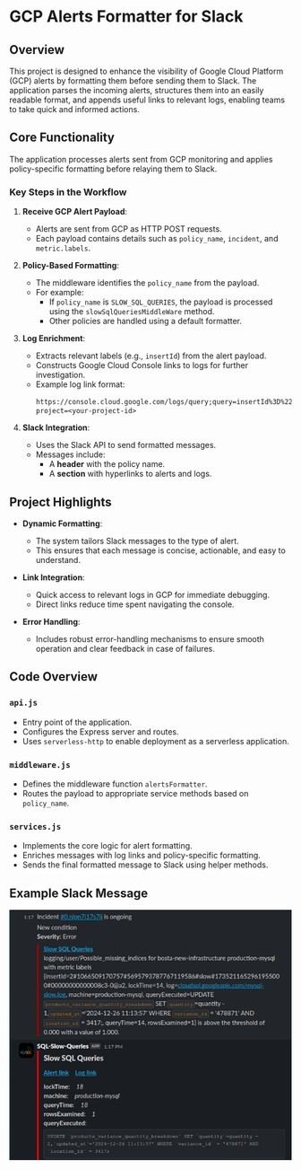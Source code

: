 # GCP Alerts Formatter for Slack

## Overview

This project is designed to enhance the visibility of Google Cloud Platform (GCP) alerts by formatting them before sending them to Slack. The application parses the incoming alerts, structures them into an easily readable format, and appends useful links to relevant logs, enabling teams to take quick and informed actions.

## Core Functionality

The application processes alerts sent from GCP monitoring and applies policy-specific formatting before relaying them to Slack.

### Key Steps in the Workflow

1. **Receive GCP Alert Payload**:
   - Alerts are sent from GCP as HTTP POST requests.
   - Each payload contains details such as `policy_name`, `incident`, and `metric.labels`.

2. **Policy-Based Formatting**:
   - The middleware identifies the `policy_name` from the payload.
   - For example:
     - If `policy_name` is `SLOW_SQL_QUERIES`, the payload is processed using the `slowSqlQueriesMiddleWare` method.
     - Other policies are handled using a default formatter.

3. **Log Enrichment**:
   - Extracts relevant labels (e.g., `insertId`) from the alert payload.
   - Constructs Google Cloud Console links to logs for further investigation.
   - Example log link format:
     ```
     https://console.cloud.google.com/logs/query;query=insertId%3D%22<encodedInsertId>%22?project=<your-project-id>
     ```

4. **Slack Integration**:
   - Uses the Slack API to send formatted messages.
   - Messages include:
     - A **header** with the policy name.
     - A **section** with hyperlinks to alerts and logs.

## Project Highlights

- **Dynamic Formatting**:
  - The system tailors Slack messages to the type of alert.
  - This ensures that each message is concise, actionable, and easy to understand.

- **Link Integration**:
  - Quick access to relevant logs in GCP for immediate debugging.
  - Direct links reduce time spent navigating the console.

- **Error Handling**:
  - Includes robust error-handling mechanisms to ensure smooth operation and clear feedback in case of failures.

## Code Overview

### `api.js`
- Entry point of the application.
- Configures the Express server and routes.
- Uses `serverless-http` to enable deployment as a serverless application.

### `middleware.js`
- Defines the middleware function `alertsFormatter`.
- Routes the payload to appropriate service methods based on `policy_name`.

### `services.js`
- Implements the core logic for alert formatting.
- Enriches messages with log links and policy-specific formatting.
- Sends the final formatted message to Slack using helper methods.

## Example Slack Message


![A sample formatted alert sent to Slack](./result.png)